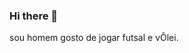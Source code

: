 ### Hi there 👋
sou homem gosto de jogar futsal e vÔlei.
<!--
**rei-lacoste-indomavel/rei-lacoste-indomavel** is a ✨ _special_ ✨ repository because its `README.md` (this file) appears on your GitHub profile.
fabricio.ferrarezi@escola.pr.gov.br
Here are some ideas to get you started:

- 🔭 I’m currently working on ...
- 🌱 I’m currently learning ...
- 👯 I’m looking to collaborate on ...
- 🤔 I’m looking for help with ...
- 💬 Ask me about ...
- 📫 How to reach me: ...
- 😄 Pronouns: ...
- ⚡ Fun fact: ...
-->
